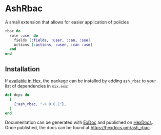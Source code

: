 # AshRbac

A small extension that allows for easier application of policies

```elixir
rbac do
  role :user do
    fields [:fields, :user, :can, :see]
    actions [:actions, :user, :can :use]
  end
end
```

## Installation

If [available in Hex](https://hex.pm/docs/publish), the package can be installed
by adding `ash_rbac` to your list of dependencies in `mix.exs`:

```elixir
def deps do
  [
    {:ash_rbac, "~> 0.0.1"},
  ]
end
```

Documentation can be generated with [ExDoc](https://github.com/elixir-lang/ex_doc)
and published on [HexDocs](https://hexdocs.pm). Once published, the docs can
be found at <https://hexdocs.pm/ash_rbac>.
